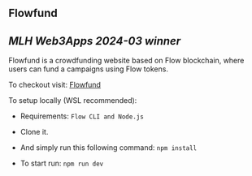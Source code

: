 ## Flowfund

## _MLH Web3Apps 2024-03 winner_

Flowfund is a crowdfunding website based on Flow blockchain, where users can fund a campaigns using Flow tokens.

To checkout visit: [Flowfund](https://flowfund.vercel.app/)

To setup locally (WSL recommended):

- Requirements:
  `Flow CLI and Node.js`
  
- Clone it.
- And simply run this following command:
`
npm install
`
- To start run:
`
npm run dev
`
